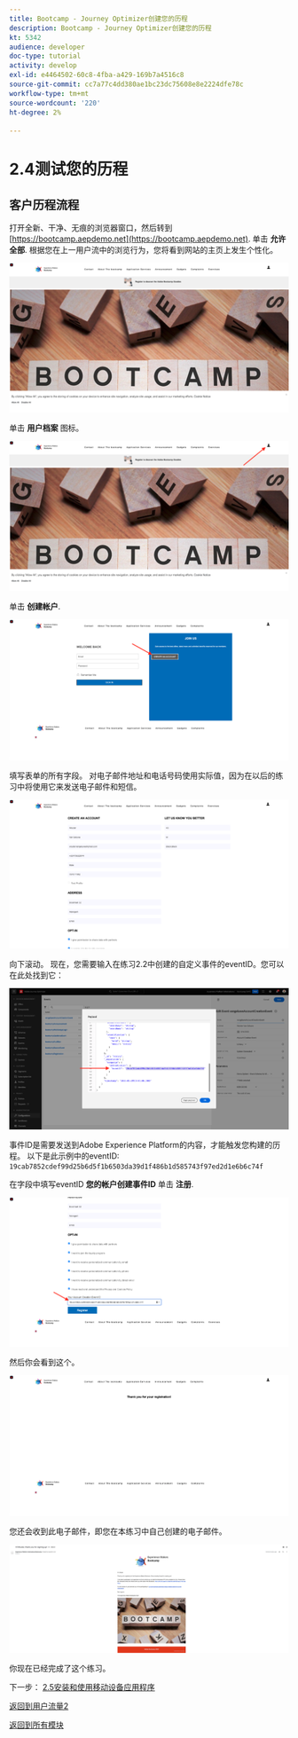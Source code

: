 ```yaml
---
title: Bootcamp - Journey Optimizer创建您的历程
description: Bootcamp - Journey Optimizer创建您的历程
kt: 5342
audience: developer
doc-type: tutorial
activity: develop
exl-id: e4464502-60c8-4fba-a429-169b7a4516c8
source-git-commit: cc7a77c4dd380ae1bc23dc75608e8e2224dfe78c
workflow-type: tm+mt
source-wordcount: '220'
ht-degree: 2%

---
```


# 2.4测试您的历程

## 客户历程流程

打开全新、干净、无痕的浏览器窗口，然后转到 [https://bootcamp.aepdemo.net](https://bootcamp.aepdemo.net). 单击 **允许全部**. 根据您在上一用户流中的浏览行为，您将看到网站的主页上发生个性化。

![DSN](./images/web8a.png)

单击 **用户档案** 图标。

![演示](./images/web8b.png)

单击 **创建帐户**.

![演示](./images/pv5.png)

填写表单的所有字段。 对电子邮件地址和电话号码使用实际值，因为在以后的练习中将使用它来发送电子邮件和短信。

![演示](./images/pv7a.png)

向下滚动。 现在，您需要输入在练习2.2中创建的自定义事件的eventID。您可以在此处找到它：

![ACOP](./images/payloadeventID.png)

事件ID是需要发送到Adobe Experience Platform的内容，才能触发您构建的历程。 以下是此示例中的eventID: `19cab7852cdef99d25b6d5f1b6503da39d1f486b1d585743f97ed2d1e6b6c74f`

在字段中填写eventID **您的帐户创建事件ID** 单击 **注册**.

![演示](./images/pv8a.png)

然后你会看到这个。

![演示](./images/pv9.png)

您还会收到此电子邮件，即您在本练习中自己创建的电子邮件。

![演示](./images/pv10a.png)

你现在已经完成了这个练习。

下一步： [2.5安装和使用移动设备应用程序](./ex5.md)

[返回到用户流量2](./uc2.md)

[返回到所有模块](../../overview.md)

